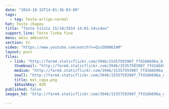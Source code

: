 ```yaml
---
date: "2014-10-15T14:01:36-03:00"
tags:
  - tag: Teste-artigo-normal
hat: Teste chapeu
title: "Teste titulo 15/10/2014 14:01:14video"
support_line: Teste linha fina
menu: meio ambiente
section: tv
video: "https://www.youtube.com/watch?v=QixID6N6ImM"
layout: post
files:
  - link: "http://farm4.staticflickr.com/3946/15357593907_ffd166696a_b.jpg"
    thumbnail: "http://farm4.staticflickr.com/3946/15357593907_ffd166696a_t.jpg"
    medium: "http://farm4.staticflickr.com/3946/15357593907_ffd166696a_z.jpg"
    small: "http://farm4.staticflickr.com/3946/15357593907_ffd166696a_n.jpg"
    title: mst_capa.png
    $$hashKey: 02R
published: false
images_hd: "http://farm4.staticflickr.com/3946/15357593907_ffd166696a_n.jpg"

---
```

